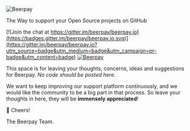 ![Beerpay](https://beerpay.io/img/logo.svg)

The Way to support your Open Source projects on GitHub

[![Join the chat at https://gitter.im/beerpay/beerpay.io](https://badges.gitter.im/beerpay/beerpay.io.svg)](https://gitter.im/beerpay/beerpay.io?utm_source=badge&utm_medium=badge&utm_campaign=pr-badge&utm_content=badge)
[![Beerpay](https://beerpay.io/beerpay/beerpay.io/badge.svg?style=beer)](https://beerpay.io/beerpay/beerpay.io)

This space is for leaving your thoughts, concerns, ideas and suggestions for Beerpay. *No code should be posted here*.

We want to keep improving our support platform continuously, and we would like the  community to be a big part in that process. So leave your thoughts in here, they will be **immensely appreciated**!

:beers: Cheers!

The Beerpay Team.
